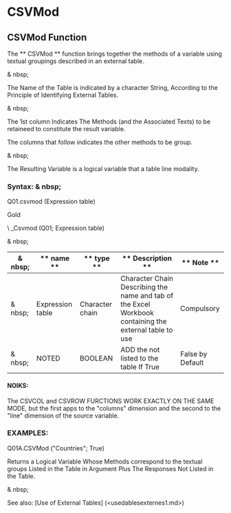 # CSVMod

## CSVMod Function

The ** CSVMod ** function brings together the methods of a variable using textual groupings described in an external table.

& nbsp;

The Name of the Table is indicated by a character String, According to the Principle of Identifying External Tables.

& nbsp;

The 1st column Indicates The Methods (and the Associated Texts) to be retaineed to constitute the result variable.

The columns that follow indicates the other methods to be group.

& nbsp;

The Resulting Variable is a logical variable that a table line modality.

### Syntax: & nbsp;

Q01.csvmod (Expression table)

Gold

\ _Csvmod (Q01; Expression table)

& nbsp;

| & nbsp; | ** name ** | ** type ** | ** Description ** | ** Note ** |
| --- | --- | --- | --- | --- |
| & nbsp; | Expression table | Character chain | Character Chain Describing the name and tab of the Excel Workbook containing the external table to use | Compulsory |
| & nbsp; | NOTED | BOOLEAN | ADD the not listed to the table If True | False by Default |

#### NOIKS:

The CSVCOL and CSVROW FURCTIONS WORK EXACTLY ON THE SAME MODE, but the first apps to the "columns" dimension and the second to the "line" dimension of the source variable.

### EXAMPLES:

Q01A.CSVMod ("Countries"; True)

Returns a Logical Variable Whose Methods correspond to the textual groups Listed in the Table in Argument Plus The Responses Not Listed in the Table.

& nbsp;

See also: [Use of External Tables] (<usedablesexternes1.md>)